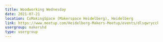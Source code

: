 ```yaml
---
title: Woodworking Wednesday
date: 2021-07-21
location: CoMakingSpace (Makerspace Heidelberg), Heidelberg
link: https://www.meetup.com/Heidelberg-Makers-Meetup/events/dlsqwrycckbcc/
usergroup: makershd
type: usergroup
---
```


